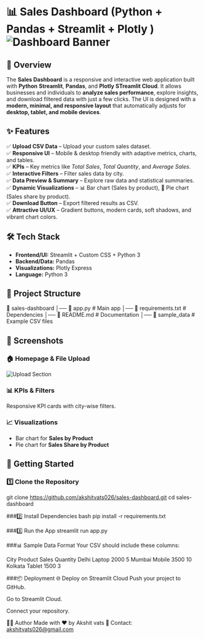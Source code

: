 # 📊 Sales Dashboard (Python + Pandas + Streamlit + Plotly )    ![Dashboard Banner](https://img.icons8.com/color/96/000000/sales-performance.png)

## 🌟 Overview  
The **Sales Dashboard** is a responsive and interactive web application built with **Python** **Streamlit**, **Pandas**, and **Plotly** **STreamlit Cloud**. It allows businesses and individuals to **analyze sales performance**, explore insights, and download filtered data with just a few clicks. The UI is designed with a **modern, minimal, and responsive layout** that automatically adjusts for **desktop, tablet, and mobile devices**.  

## ✨ Features  
✅ **Upload CSV Data** – Upload your custom sales dataset.  
✅ **Responsive UI** – Mobile & desktop friendly with adaptive metrics, charts, and tables.  
✅ **KPIs** – Key metrics like *Total Sales*, *Total Quantity*, and *Average Sales*.  
✅ **Interactive Filters** – Filter sales data by city.  
✅ **Data Preview & Summary** – Explore raw data and statistical summaries.  
✅ **Dynamic Visualizations** – 📊 Bar chart (Sales by product), 🥧 Pie chart (Sales share by product).  
✅ **Download Button** – Export filtered results as CSV.  
✅ **Attractive UI/UX** – Gradient buttons, modern cards, soft shadows, and vibrant chart colors.  

## 🛠️ Tech Stack  
- **Frontend/UI:** Streamlit + Custom CSS + Python 3 
- **Backend/Data:** Pandas  
- **Visualizations:** Plotly Express  
- **Language:** Python 3  

## 📂 Project Structure  
📁 sales-dashboard
│── 📜 app.py # Main app
│── 📜 requirements.txt # Dependencies
│── 📜 README.md # Documentation
│── 📂 sample_data # Example CSV files


## 📸 Screenshots  
### 🏠 Homepage & File Upload  
![Upload Section](https://img.icons8.com/external-flat-icons-inmotus-design/100/external-Upload-data-science-flat-icons-inmotus-design.png)  
### 📊 KPIs & Filters  
Responsive KPI cards with city-wise filters.  
### 📈 Visualizations  
- Bar chart for **Sales by Product**  
- Pie chart for **Sales Share by Product**  

## 🚀 Getting Started  
### 1️⃣ Clone the Repository  
git clone https://github.com/akshitvats026/sales-dashboard.git
cd sales-dashboard

###2️⃣ Install Dependencies
bash
pip install -r requirements.txt

###3️⃣ Run the App
streamlit run app.py


###📊 Sample Data Format
Your CSV should include these columns:

City	Product	Sales	Quantity
Delhi	Laptop	2000	5
Mumbai	Mobile	3500	10
Kolkata	Tablet	1500	3

###📦 Deployment
🌐 Deploy on Streamlit Cloud
Push your project to GitHub.

Go to Streamlit Cloud.

Connect your repository.

👨‍💻 Author
Made with ❤️ by Akshit vats
📧 Contact: akshitvats026@gmail.com




